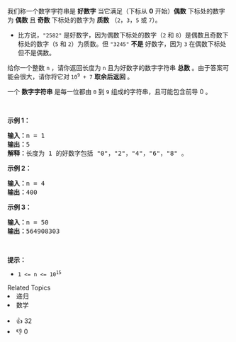 <p>我们称一个数字字符串是 <strong>好数字</strong> 当它满足（下标从 <strong>0</strong>&nbsp;开始）<strong>偶数</strong> 下标处的数字为 <strong>偶数</strong>&nbsp;且 <strong>奇数</strong>&nbsp;下标处的数字为 <strong>质数</strong>&nbsp;（<code>2</code>，<code>3</code>，<code>5</code>&nbsp;或&nbsp;<code>7</code>）。</p>

<ul> 
 <li>比方说，<code>"2582"</code>&nbsp;是好数字，因为偶数下标处的数字（<code>2</code>&nbsp;和&nbsp;<code>8</code>）是偶数且奇数下标处的数字（<code>5</code> 和&nbsp;<code>2</code>）为质数。但&nbsp;<code>"3245"</code>&nbsp;<strong>不是</strong> 好数字，因为&nbsp;<code>3</code>&nbsp;在偶数下标处但不是偶数。</li> 
</ul>

<p>给你一个整数&nbsp;<code>n</code>&nbsp;，请你返回长度为&nbsp;<code>n</code>&nbsp;且为好数字的数字字符串&nbsp;<strong>总数</strong>&nbsp;。由于答案可能会很大，请你将它对<strong>&nbsp;</strong><code>10<sup>9</sup> + 7</code>&nbsp;<strong>取余后返回</strong>&nbsp;。</p>

<p>一个 <strong>数字字符串</strong>&nbsp;是每一位都由&nbsp;<code>0</code>&nbsp;到 <code>9</code>&nbsp;组成的字符串，且可能包含前导 0 。</p>

<p>&nbsp;</p>

<p><strong>示例 1：</strong></p>

<pre>
<b>输入：</b>n = 1
<b>输出：</b>5
<b>解释：</b>长度为 1 的好数字包括 "0"，"2"，"4"，"6"，"8" 。
</pre>

<p><strong>示例 2：</strong></p>

<pre>
<b>输入：</b>n = 4
<b>输出：</b>400
</pre>

<p><strong>示例 3：</strong></p>

<pre>
<b>输入：</b>n = 50
<b>输出：</b>564908303
</pre>

<p>&nbsp;</p>

<p><strong>提示：</strong></p>

<ul> 
 <li><code>1 &lt;= n &lt;= 10<sup>15</sup></code></li> 
</ul>

<div><div>Related Topics</div><div><li>递归</li><li>数学</li></div></div><br><div><li>👍 32</li><li>👎 0</li></div>